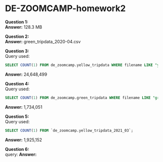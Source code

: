 # DE-ZOOMCAMP-homework2

**Question 1:**    
**Answer:** 128.3 MB

**Question 2:**  
**Answer:** green_tripdata_2020-04.csv

**Question 3:**  
Query used: 
```sql
SELECT COUNT(1) FROM de_zoomcamp.yellow_tripdata WHERE filename LIKE "yellow_tripdata_2020-__.csv";
```
**Answer:** 24,648,499

**Question 4:**  
Query used: 
```sql
SELECT COUNT(1) FROM de_zoomcamp.green_tripdata WHERE filename LIKE "green_tripdata_2020-__.csv";
```
**Answer:** 1,734,051

**Question 5:**  
Query used: 
```sql
SELECT COUNT(1) FROM `de_zoomcamp.yellow_tripdata_2021_03`;
```
**Answer:** 1,925,152

**Question 6:**  
query: 
**Answer:** 

